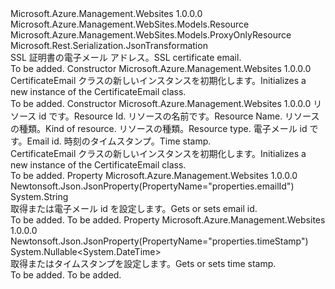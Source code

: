 <Type Name="CertificateEmail" FullName="Microsoft.Azure.Management.WebSites.Models.CertificateEmail">
  <TypeSignature Language="C#" Value="public class CertificateEmail : Microsoft.Azure.Management.WebSites.Models.ProxyOnlyResource" />
  <TypeSignature Language="ILAsm" Value=".class public auto ansi beforefieldinit CertificateEmail extends Microsoft.Azure.Management.WebSites.Models.ProxyOnlyResource" />
  <TypeSignature Language="DocId" Value="T:Microsoft.Azure.Management.WebSites.Models.CertificateEmail" />
  <TypeSignature Language="VB.NET" Value="Public Class CertificateEmail&#xA;Inherits ProxyOnlyResource" />
  <TypeSignature Language="F#" Value="type CertificateEmail = class&#xA;    inherit ProxyOnlyResource" />
  <AssemblyInfo>
    <AssemblyName>Microsoft.Azure.Management.Websites</AssemblyName>
    <AssemblyVersion>1.0.0.0</AssemblyVersion>
  </AssemblyInfo>
  <Base>
    <BaseTypeName>Microsoft.Azure.Management.WebSites.Models.Resource</BaseTypeName>
    <BaseTypeName FrameworkAlternate="azure-dotnet">Microsoft.Azure.Management.WebSites.Models.ProxyOnlyResource</BaseTypeName>
  </Base>
  <Interfaces />
  <Attributes>
    <Attribute>
      <AttributeName>Microsoft.Rest.Serialization.JsonTransformation</AttributeName>
    </Attribute>
  </Attributes>
  <Docs>
    <summary>
            <span data-ttu-id="a0cda-101">SSL 証明書の電子メール アドレス。</span><span class="sxs-lookup"><span data-stu-id="a0cda-101">SSL certificate email.</span></span>
            </summary>
    <remarks>To be added.</remarks>
  </Docs>
  <Members>
    <Member MemberName=".ctor">
      <MemberSignature Language="C#" Value="public CertificateEmail ();" />
      <MemberSignature Language="ILAsm" Value=".method public hidebysig specialname rtspecialname instance void .ctor() cil managed" />
      <MemberSignature Language="DocId" Value="M:Microsoft.Azure.Management.WebSites.Models.CertificateEmail.#ctor" />
      <MemberSignature Language="VB.NET" Value="Public Sub New ()" />
      <MemberType>Constructor</MemberType>
      <AssemblyInfo>
        <AssemblyName>Microsoft.Azure.Management.Websites</AssemblyName>
        <AssemblyVersion>1.0.0.0</AssemblyVersion>
      </AssemblyInfo>
      <Parameters />
      <Docs>
        <summary>
            <span data-ttu-id="a0cda-102">CertificateEmail クラスの新しいインスタンスを初期化します。</span><span class="sxs-lookup"><span data-stu-id="a0cda-102">Initializes a new instance of the CertificateEmail class.</span></span>
            </summary>
        <remarks>To be added.</remarks>
      </Docs>
    </Member>
    <Member MemberName=".ctor">
      <MemberSignature Language="C#" Value="public CertificateEmail (string id = null, string name = null, string kind = null, string type = null, string emailId = null, Nullable&lt;DateTime&gt; timeStamp = null);" />
      <MemberSignature Language="ILAsm" Value=".method public hidebysig specialname rtspecialname instance void .ctor(string id, string name, string kind, string type, string emailId, valuetype System.Nullable`1&lt;valuetype System.DateTime&gt; timeStamp) cil managed" />
      <MemberSignature Language="DocId" Value="M:Microsoft.Azure.Management.WebSites.Models.CertificateEmail.#ctor(System.String,System.String,System.String,System.String,System.String,System.Nullable{System.DateTime})" />
      <MemberSignature Language="VB.NET" Value="Public Sub New (Optional id As String = null, Optional name As String = null, Optional kind As String = null, Optional type As String = null, Optional emailId As String = null, Optional timeStamp As Nullable(Of DateTime) = null)" />
      <MemberSignature Language="F#" Value="new Microsoft.Azure.Management.WebSites.Models.CertificateEmail : string * string * string * string * string * Nullable&lt;DateTime&gt; -&gt; Microsoft.Azure.Management.WebSites.Models.CertificateEmail" Usage="new Microsoft.Azure.Management.WebSites.Models.CertificateEmail (id, name, kind, type, emailId, timeStamp)" />
      <MemberType>Constructor</MemberType>
      <AssemblyInfo>
        <AssemblyName>Microsoft.Azure.Management.Websites</AssemblyName>
        <AssemblyVersion>1.0.0.0</AssemblyVersion>
      </AssemblyInfo>
      <Parameters>
        <Parameter Name="id" Type="System.String" />
        <Parameter Name="name" Type="System.String" />
        <Parameter Name="kind" Type="System.String" />
        <Parameter Name="type" Type="System.String" />
        <Parameter Name="emailId" Type="System.String" />
        <Parameter Name="timeStamp" Type="System.Nullable&lt;System.DateTime&gt;" />
      </Parameters>
      <Docs>
        <param name="id"><span data-ttu-id="a0cda-103">リソース id です。</span><span class="sxs-lookup"><span data-stu-id="a0cda-103">Resource Id.</span></span></param>
        <param name="name"><span data-ttu-id="a0cda-104">リソースの名前です。</span><span class="sxs-lookup"><span data-stu-id="a0cda-104">Resource Name.</span></span></param>
        <param name="kind"><span data-ttu-id="a0cda-105">リソースの種類。</span><span class="sxs-lookup"><span data-stu-id="a0cda-105">Kind of resource.</span></span></param>
        <param name="type"><span data-ttu-id="a0cda-106">リソースの種類。</span><span class="sxs-lookup"><span data-stu-id="a0cda-106">Resource type.</span></span></param>
        <param name="emailId"><span data-ttu-id="a0cda-107">電子メール id です。</span><span class="sxs-lookup"><span data-stu-id="a0cda-107">Email id.</span></span></param>
        <param name="timeStamp"><span data-ttu-id="a0cda-108">時刻のタイムスタンプ。</span><span class="sxs-lookup"><span data-stu-id="a0cda-108">Time stamp.</span></span></param>
        <summary>
            <span data-ttu-id="a0cda-109">CertificateEmail クラスの新しいインスタンスを初期化します。</span><span class="sxs-lookup"><span data-stu-id="a0cda-109">Initializes a new instance of the CertificateEmail class.</span></span>
            </summary>
        <remarks>To be added.</remarks>
      </Docs>
    </Member>
    <Member MemberName="EmailId">
      <MemberSignature Language="C#" Value="public string EmailId { get; set; }" />
      <MemberSignature Language="ILAsm" Value=".property instance string EmailId" />
      <MemberSignature Language="DocId" Value="P:Microsoft.Azure.Management.WebSites.Models.CertificateEmail.EmailId" />
      <MemberSignature Language="VB.NET" Value="Public Property EmailId As String" />
      <MemberSignature Language="F#" Value="member this.EmailId : string with get, set" Usage="Microsoft.Azure.Management.WebSites.Models.CertificateEmail.EmailId" />
      <MemberType>Property</MemberType>
      <AssemblyInfo>
        <AssemblyName>Microsoft.Azure.Management.Websites</AssemblyName>
        <AssemblyVersion>1.0.0.0</AssemblyVersion>
      </AssemblyInfo>
      <Attributes>
        <Attribute>
          <AttributeName>Newtonsoft.Json.JsonProperty(PropertyName="properties.emailId")</AttributeName>
        </Attribute>
      </Attributes>
      <ReturnValue>
        <ReturnType>System.String</ReturnType>
      </ReturnValue>
      <Docs>
        <summary>
            <span data-ttu-id="a0cda-110">取得または電子メール id を設定します。</span><span class="sxs-lookup"><span data-stu-id="a0cda-110">Gets or sets email id.</span></span>
            </summary>
        <value>To be added.</value>
        <remarks>To be added.</remarks>
      </Docs>
    </Member>
    <Member MemberName="TimeStamp">
      <MemberSignature Language="C#" Value="public Nullable&lt;DateTime&gt; TimeStamp { get; set; }" />
      <MemberSignature Language="ILAsm" Value=".property instance valuetype System.Nullable`1&lt;valuetype System.DateTime&gt; TimeStamp" />
      <MemberSignature Language="DocId" Value="P:Microsoft.Azure.Management.WebSites.Models.CertificateEmail.TimeStamp" />
      <MemberSignature Language="VB.NET" Value="Public Property TimeStamp As Nullable(Of DateTime)" />
      <MemberSignature Language="F#" Value="member this.TimeStamp : Nullable&lt;DateTime&gt; with get, set" Usage="Microsoft.Azure.Management.WebSites.Models.CertificateEmail.TimeStamp" />
      <MemberType>Property</MemberType>
      <AssemblyInfo>
        <AssemblyName>Microsoft.Azure.Management.Websites</AssemblyName>
        <AssemblyVersion>1.0.0.0</AssemblyVersion>
      </AssemblyInfo>
      <Attributes>
        <Attribute>
          <AttributeName>Newtonsoft.Json.JsonProperty(PropertyName="properties.timeStamp")</AttributeName>
        </Attribute>
      </Attributes>
      <ReturnValue>
        <ReturnType>System.Nullable&lt;System.DateTime&gt;</ReturnType>
      </ReturnValue>
      <Docs>
        <summary>
            <span data-ttu-id="a0cda-111">取得またはタイムスタンプを設定します。</span><span class="sxs-lookup"><span data-stu-id="a0cda-111">Gets or sets time stamp.</span></span>
            </summary>
        <value>To be added.</value>
        <remarks>To be added.</remarks>
      </Docs>
    </Member>
  </Members>
</Type>